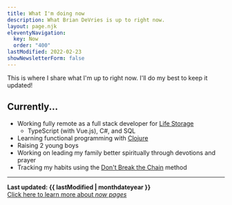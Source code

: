 ```yaml
---
title: What I'm doing now
description: What Brian DeVries is up to right now.
layout: page.njk
eleventyNavigation:
  key: Now
  order: "400"
lastModified: 2022-02-23
showNewsletterForm: false
---
```


This is where I share what I'm up to right now. I'll do my best to keep it updated!

## Currently...

- Working fully remote as a full stack developer for [Life Storage](https://lifestorage.com)
  - TypeScript (with Vue.js), C#, and SQL
- Learning functional programming with [Clojure](https://clojure.org)
- Raising 2 young boys
- Working on leading my family better spiritually through devotions and prayer
- Tracking my habits using the [Don't Break the Chain](https://msbrown.net/chain/) method

---

**Last updated: {{ lastModified | monthdateyear }}**  
[Click here to learn more about _now pages_](https://nownownow.com/about)
